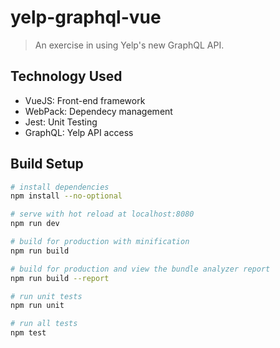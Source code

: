 # yelp-graphql-vue

> An exercise in using Yelp's new GraphQL API.

## Technology Used
* VueJS: Front-end framework
* WebPack: Dependecy management
* Jest: Unit Testing
* GraphQL: Yelp API access

## Build Setup

``` bash
# install dependencies
npm install --no-optional

# serve with hot reload at localhost:8080
npm run dev

# build for production with minification
npm run build

# build for production and view the bundle analyzer report
npm run build --report

# run unit tests
npm run unit

# run all tests
npm test
```